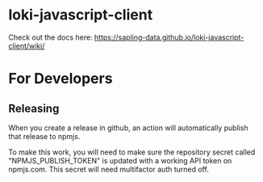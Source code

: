 # loki-javascript-client
Check out the docs here: https://sapling-data.github.io/loki-javascript-client/wiki/

# For Developers

## Releasing

When you create a release in github, an action will automatically publish that release to npmjs.

To make this work, you will need to make sure the repository secret called "NPMJS_PUBLISH_TOKEN" is updated with a working API token on npmjs.com.
This secret will need multifactor auth turned off.
